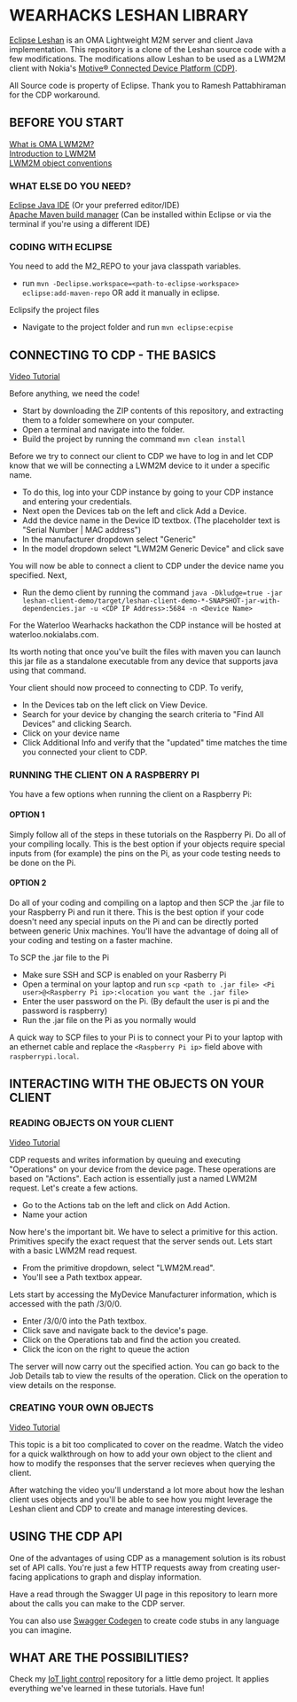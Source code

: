 # WEARHACKS LESHAN LIBRARY
[Eclipse Leshan](https://eclipse.org/leshan) is an OMA Lightweight M2M server and client Java implementation. 
This repository is a clone of the Leshan source code with a few modifications.
The modifications allow Leshan to be used as a LWM2M client with Nokia's [Motive® Connected Device Platform (CDP)](https://networks.nokia.com/solutions/connected-device-platform).

All Source code is property of Eclipse. Thank you to Ramesh Pattabhiraman for the CDP workaround.

## BEFORE YOU START
[What is OMA LWM2M?](http://www.openmobilealliance.org/wp/overviews/lightweightm2m_overview.html)  
[Introduction to LWM2M](http://fr.slideshare.net/zdshelby/oma-lightweightm2-mtutorial)  
[LWM2M object conventions](http://www.openmobilealliance.org/wp/OMNA/LwM2M/LwM2MRegistry.html)  

### WHAT ELSE DO YOU NEED?
[Eclipse Java IDE](https://eclipse.org/downloads/packages/eclipse-ide-java-developers/neon2) (Or your preferred editor/IDE)    
[Apache Maven build manager](https://maven.apache.org/) (Can be installed within Eclipse or via the terminal if you're using a different IDE)    

### CODING WITH ECLIPSE

You need to add the M2_REPO to your java classpath variables.

- run `mvn -Declipse.workspace=<path-to-eclipse-workspace> eclipse:add-maven-repo` OR add it manually in eclipse.

Eclipsify the project files 

- Navigate to the project folder and run `mvn eclipse:ecpise`

## CONNECTING TO CDP - THE BASICS
[Video Tutorial](https://vimeo.com/204568989)

Before anything, we need the code!

- Start by downloading the ZIP contents of this repository, and extracting them to a folder somewhere on your computer.  
- Open a terminal and navigate into the folder.   
- Build the project by running the command `mvn clean install`  

Before we try to connect our client to CDP we have to log in and let CDP know that we will be connecting a LWM2M device to it under a specific name.  

- To do this, log into your CDP instance by going to your CDP instance and entering your credentials.  
- Next open the Devices tab on the left and click Add a Device.   
- Add the device name in the Device ID textbox. (The placeholder text is "Serial Number | MAC address")
- In the manufacturer dropdown select "Generic"
- In the model dropdown select "LWM2M Generic Device" and click save  

You will now be able to connect a client to CDP under the device name you specified. Next,

- Run the demo client by running the command `java -Dkludge=true -jar leshan-client-demo/target/leshan-client-demo-*-SNAPSHOT-jar-with-dependencies.jar -u <CDP IP Address>:5684 -n <Device Name>` 

For the Waterloo Wearhacks hackathon the CDP instance will be hosted at waterloo.nokialabs.com.

Its worth noting that once you've built the files with maven you can launch this jar file as a standalone executable from any device that supports java using that command.  

Your client should now proceed to connecting to CDP. To verify,

- In the Devices tab on the left click on View Device.
- Search for your device by changing the search criteria to "Find All Devices" and clicking Search.
- Click on your device name
- Click Additional Info and verify that the "updated" time matches the time you connected your client to CDP. 

### RUNNING THE CLIENT ON A RASPBERRY PI

You have a few options when running the client on a Raspberry Pi:

#### OPTION 1

Simply follow all of the steps in these tutorials on the Raspberry Pi. Do all of your compiling locally. This is the best option if your objects require special inputs from (for example) the pins on the Pi, as your code testing needs to be done on the Pi. 

#### OPTION 2 

Do all of your coding and compiling on a laptop and then SCP the .jar file to your Raspberry Pi and run it there. This is the best option if your code doesn't need any special inputs on the Pi and can be directly ported between generic Unix machines. You'll have the advantage of doing all of your coding and testing on a faster machine. 

To SCP the .jar file to the Pi

- Make sure SSH and SCP is enabled on your Rasberry Pi
- Open a terminal on your laptop and run `scp <path to .jar file> <Pi user>@<Raspberry Pi ip>:<location you want the .jar file>`
- Enter the user password on the Pi. (By default the user is pi and the password is raspberry)
- Run the .jar file on the Pi as you normally would

A quick way to SCP files to your Pi is to connect your Pi to your laptop with an ethernet cable and replace the `<Raspberry Pi ip>` field above with `raspberrypi.local`.

## INTERACTING WITH THE OBJECTS ON YOUR CLIENT

### READING OBJECTS ON YOUR CLIENT
[Video Tutorial](https://vimeo.com/205581549)  

CDP requests and writes information by queuing and executing "Operations" on your device from the device page. These operations are based on "Actions". Each action is essentially just a named LWM2M request. Let's create a few actions.

- Go to the Actions tab on the left and click on Add Action.
- Name your action 

Now here's the important bit. We have to select a primitive for this action. Primitives specify the exact request that the server sends out. Lets start with a basic LWM2M read request. 

- From the primitive dropdown, select "LWM2M.read".
- You'll see a Path textbox appear.

Lets start by accessing the MyDevice Manufacturer information, which is accessed with the path /3/0/0. 

- Enter /3/0/0 into the Path textbox.
- Click save and navigate back to the device's page.
- Click on the Operations tab and find the action you created.
- Click the icon on the right to queue the action

The server will now carry out the specified action. You can go back to the Job Details tab to view the results of the operation. Click on the operation to view details on the response.

### CREATING YOUR OWN OBJECTS 
[Video Tutorial](https://vimeo.com/206150211)

This topic is a bit too complicated to cover on the readme. Watch the video for a quick walkthrough on how to add your own object to the client and how to modify the responses that the server recieves when querying the client. 

After watching the video you'll understand a lot more about how the leshan client uses objects and you'll be able to see how you might leverage the Leshan client and CDP to create and manage interesting devices.

## USING THE CDP API

One of the advantages of using CDP as a management solution is its robust set of API calls. You're just a few HTTP requests away from creating user-facing applications to graph and display information.

Have a read through the Swagger UI page in this repository to learn more about the calls you can make to the CDP server.

You can also use [Swagger Codegen](http://swagger.io/swagger-codegen/) to create code stubs in any language you can imagine. 

## WHAT ARE THE POSSIBILITIES?
Check my [IoT light control](https://github.com/lucasgauk/iot-light-control) repository for a little demo project. It applies everything we've learned in these tutorials. Have fun!





